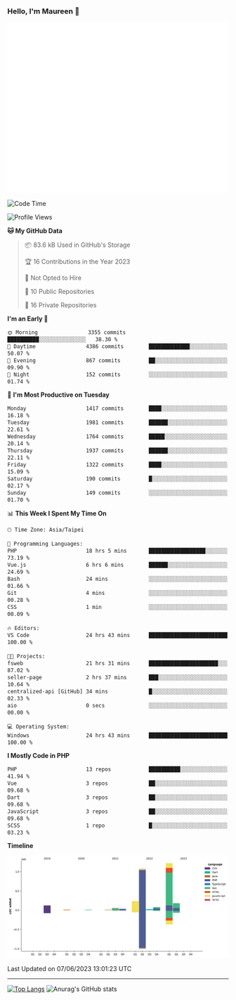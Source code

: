 ### Hello, I'm Maureen 👋

![Metrics](/github-metrics.svg)

<!--START_SECTION:waka-->
![Code Time](http://img.shields.io/badge/Code%20Time-280%20hrs%2044%20mins-blue)

![Profile Views](http://img.shields.io/badge/Profile%20Views-0-blue)

**🐱 My GitHub Data** 

> 📦 83.6 kB Used in GitHub's Storage 
 > 
> 🏆 16 Contributions in the Year 2023
 > 
> 🚫 Not Opted to Hire
 > 
> 📜 10 Public Repositories 
 > 
> 🔑 16 Private Repositories 
 > 
**I'm an Early 🐤** 

```text
🌞 Morning                3355 commits        ██████████░░░░░░░░░░░░░░░   38.30 % 
🌆 Daytime                4386 commits        █████████████░░░░░░░░░░░░   50.07 % 
🌃 Evening                867 commits         ██░░░░░░░░░░░░░░░░░░░░░░░   09.90 % 
🌙 Night                  152 commits         ░░░░░░░░░░░░░░░░░░░░░░░░░   01.74 % 
```
📅 **I'm Most Productive on Tuesday** 

```text
Monday                   1417 commits        ████░░░░░░░░░░░░░░░░░░░░░   16.18 % 
Tuesday                  1981 commits        ██████░░░░░░░░░░░░░░░░░░░   22.61 % 
Wednesday                1764 commits        █████░░░░░░░░░░░░░░░░░░░░   20.14 % 
Thursday                 1937 commits        ██████░░░░░░░░░░░░░░░░░░░   22.11 % 
Friday                   1322 commits        ████░░░░░░░░░░░░░░░░░░░░░   15.09 % 
Saturday                 190 commits         █░░░░░░░░░░░░░░░░░░░░░░░░   02.17 % 
Sunday                   149 commits         ░░░░░░░░░░░░░░░░░░░░░░░░░   01.70 % 
```


📊 **This Week I Spent My Time On** 

```text
🕑︎ Time Zone: Asia/Taipei

💬 Programming Languages: 
PHP                      18 hrs 5 mins       ██████████████████░░░░░░░   73.19 % 
Vue.js                   6 hrs 6 mins        ██████░░░░░░░░░░░░░░░░░░░   24.69 % 
Bash                     24 mins             ░░░░░░░░░░░░░░░░░░░░░░░░░   01.66 % 
Git                      4 mins              ░░░░░░░░░░░░░░░░░░░░░░░░░   00.28 % 
CSS                      1 min               ░░░░░░░░░░░░░░░░░░░░░░░░░   00.09 % 

🔥 Editors: 
VS Code                  24 hrs 43 mins      █████████████████████████   100.00 % 

🐱‍💻 Projects: 
fsweb                    21 hrs 31 mins      ██████████████████████░░░   87.02 % 
seller-page              2 hrs 37 mins       ███░░░░░░░░░░░░░░░░░░░░░░   10.64 % 
centralized-api [GitHub] 34 mins             █░░░░░░░░░░░░░░░░░░░░░░░░   02.33 % 
aio                      0 secs              ░░░░░░░░░░░░░░░░░░░░░░░░░   00.00 % 

💻 Operating System: 
Windows                  24 hrs 43 mins      █████████████████████████   100.00 % 
```

**I Mostly Code in PHP** 

```text
PHP                      13 repos            ██████████░░░░░░░░░░░░░░░   41.94 % 
Vue                      3 repos             ██░░░░░░░░░░░░░░░░░░░░░░░   09.68 % 
Dart                     3 repos             ██░░░░░░░░░░░░░░░░░░░░░░░   09.68 % 
JavaScript               3 repos             ██░░░░░░░░░░░░░░░░░░░░░░░   09.68 % 
SCSS                     1 repo              █░░░░░░░░░░░░░░░░░░░░░░░░   03.23 % 
```



**Timeline**

![Lines of Code chart](https://raw.githubusercontent.com/MaureenDadap/MaureenDadap/main/assets/bar_graph.png)


 Last Updated on 07/06/2023 13:01:23 UTC
<!--END_SECTION:waka-->

<hr>

<span style="display:inline-block">[![Top Langs](https://github-readme-stats.vercel.app/api/top-langs/?username=maureendadap&layout=compact&theme=transparent)](https://github.com/anuraghazra/github-readme-stats)</span>
<span style="display:inline-block">![Anurag's GitHub stats](https://github-readme-stats.vercel.app/api?username=maureendadap&show_icons=true&theme=transparent&count_private=true)</span>

<!--
**MaureenDadap/maureendadap** is a ✨ _special_ ✨ repository because its `README.md` (this file) appears on your GitHub profile.

Here are some ideas to get you started:

- 🔭 I’m currently working on ...
- 🌱 I’m currently learning ...
- 👯 I’m looking to collaborate on ...
- 🤔 I’m looking for help with ...
- 💬 Ask me about ...
- 📫 How to reach me: ...
- 😄 Pronouns: ...
- ⚡ Fun fact: ...
-->
